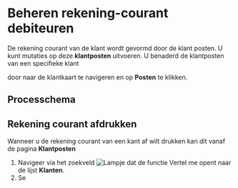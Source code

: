 # Beheren rekening-courant debiteuren

De rekening courant van de klant wordt gevormd door de klant posten. U kunt mutaties op deze **klantposten** uitvoeren.
U benaderd de klantposten van een specifieke klant

 door naar de klantkaart te navigeren en op **Posten** te klikken. 

## Processchema

## Rekening courant afdrukken

Wanneer u de rekening courant van een kant af wilt drukken kan dit vanaf de pagina **Klantposten**

1. Navigeer via het zoekveld ![Lampje dat de functie Vertel me opent](https://docs.microsoft.com/nl-NL/dynamics365/business-central/media/ui-search/search_small.png "Vertel me wat u wilt doen") naar de lijst **Klanten**.
2. Se
<!--stackedit_data:
eyJoaXN0b3J5IjpbLTY1MDIzOTMwNSwtOTc1NDY2MjIyXX0=
-->